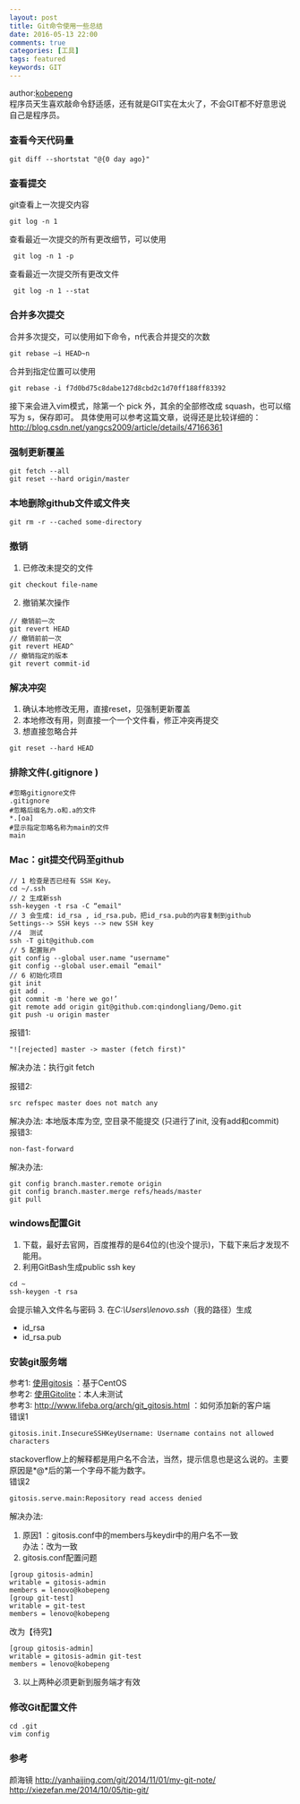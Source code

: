 ```yaml
---
layout: post
title: Git命令使用一些总结
date: 2016-05-13 22:00
comments: true
categories: [工具]
tags: featured
keywords: GIT
---
```

author:[kobepeng](http://yipeng.info)  
程序员天生喜欢敲命令舒适感，还有就是GIT实在太火了，不会GIT都不好意思说自己是程序员。
<!-- more -->
### 查看今天代码量
```
git diff --shortstat "@{0 day ago}"
```

### 查看提交
git查看上一次提交内容
``` 
git log -n 1
```    

查看最近一次提交的所有更改细节，可以使用
```
 git log -n 1 -p
```   
  
查看最近一次提交所有更改文件
```
 git log -n 1 --stat
```

### 合并多次提交
合并多次提交，可以使用如下命令，n代表合并提交的次数
```
git rebase –i HEAD~n
```  

合并到指定位置可以使用
```
git rebase -i f7d0bd75c8dabe127d8cbd2c1d70ff188ff83392
```  
接下来会进入vim模式，除第一个 pick 外，其余的全部修改成 squash，也可以缩写为 s，保存即可。
具体使用可以参考这篇文章，说得还是比较详细的：http://blog.csdn.net/yangcs2009/article/details/47166361

### 强制更新覆盖
```
git fetch --all
git reset --hard origin/master
```
### 本地删除github文件或文件夹
```
git rm -r --cached some-directory
```

### 撤销
1. 已修改未提交的文件
```
git checkout file-name
```

2. 撤销某次操作
```
// 撤销前一次 
git revert HEAD   
// 撤销前前一次 
git revert HEAD^            
// 撤销指定的版本 
git revert commit-id 
```

### 解决冲突
1.  确认本地修改无用，直接reset，见强制更新覆盖
2.  本地修改有用，则直接一个一个文件看，修正冲突再提交
3. 想直接忽略合并
```
git reset --hard HEAD
```

### 排除文件(.gitignore )  

```
#忽略gitignore文件  
.gitignore  
#忽略后缀名为.o和.a的文件  
*.[oa]  
#显示指定忽略名称为main的文件  
main  
```

### Mac：git提交代码至github
```
// 1 检查是否已经有 SSH Key。
cd ~/.ssh
// 2 生成新ssh
ssh-keygen -t rsa -C “email"
// 3 会生成: id_rsa , id_rsa.pub，把id_rsa.pub的内容复制到github  
Settings--> SSH keys --> new SSH key
//4  测试
ssh -T git@github.com
// 5 配置账户
git config --global user.name "username"
git config --global user.email “email"
// 6 初始化项目
git init
git add .
git commit -m 'here we go!’
git remote add origin git@github.com:qindongliang/Demo.git 
git push -u origin master
```  
报错1:  
```
"![rejected] master -> master (fetch first)"
```
解决办法：执行git fetch
  
报错2:  
```
src refspec master does not match any
```
解决办法: 本地版本库为空, 空目录不能提交 (只进行了init, 没有add和commit)  
报错3:   
```
non-fast-forward
```
解决办法: 
```
git config branch.master.remote origin  
git config branch.master.merge refs/heads/master 
git pull 
```

### windows配置Git
1. 下载，最好去官网，百度推荐的是64位的(也没个提示)，下载下来后才发现不能用。  
2. 利用GitBash生成public ssh key
```
cd ~
ssh-keygen -t rsa
```
会提示输入文件名与密码
3. 在*C:\Users\lenovo\.ssh*（我的路径）生成
 * id_rsa
 * id_rsa.pub


### 安装git服务端
参考1: [使用gitosis](http://rangochen.blog.51cto.com/2445286/1394340) ：基于CentOS  
参考2: [使用Gitolite](http://blog.chinaunix.net/uid-15174104-id-3843570.html)：本人未测试  
参考3: http://www.lifeba.org/arch/git_gitosis.html  ：如何添加新的客户端  
 错误1   
```
gitosis.init.InsecureSSHKeyUsername: Username contains not allowed characters 
```
stackoverflow上的解释都是用户名不合法，当然，提示信息也是这么说的。主要原因是*@*后的第一个字母不能为数字。  
错误2  
```
gitosis.serve.main:Repository read access denied
```  
解决办法:   
1. 原因1 ：gitosis.conf中的members与keydir中的用户名不一致  
办法：改为一致  
2. gitosis.conf配置问题
```
[group gitosis-admin]
writable = gitosis-admin 
members = lenovo@kobepeng
[group git-test]
writable = git-test
members = lenovo@kobepeng
```
改为【待究】
```
[group gitosis-admin]
writable = gitosis-admin git-test
members = lenovo@kobepeng
```
3. 以上两种必须更新到服务端才有效

### 修改Git配置文件
```
cd .git
vim config 
```

### 参考
颜海镜 http://yanhaijing.com/git/2014/11/01/my-git-note/  
http://xiezefan.me/2014/10/05/tip-git/  